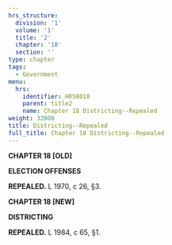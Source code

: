 ```yaml
---
hrs_structure:
  division: '1'
  volume: '1'
  title: '2'
  chapter: '18'
  section: ''
type: chapter
tags:
  - Government
menu:
  hrs:
    identifier: HRS0018
    parent: title2
    name: Chapter 18 Districting--Repealed
weight: 32000
title: Districting--Repealed
full_title: Chapter 18 Districting--Repealed
---
```

**CHAPTER 18 [OLD]**

**ELECTION OFFENSES**

**REPEALED.** L 1970, c 26, §3.

**CHAPTER 18 [NEW]**

**DISTRICTING**

**REPEALED.** L 1984, c 65, §1.